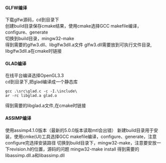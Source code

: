 #### GLFW编译
下载glfw源码，cd到目录下<br>
创建build目录保存cmake结果，使用cmake选择GCC makefile编译，configure、generate <br>
切换到build目录，mingw32-make <br>
得到需要的glfw3.dll、libglfw3dll.a文件
glfw3.dll需要放到可执行文件目录, libglfw3dll.a在cmake时链接


#### GLAD编译
在线平台编译选择OpenGL3.3 <br>
cd到目录下,把glad编译成一个静态库
```
gcc .\src\glad.c -c -I.\include\
ar -rc libglad.a glad.o
```
得到需要的libglad.a文件,在cmake时链接

#### ASSIMP编译
使用assimp4.1.0版本（最新的5.0.0版本读取mtl会出错）
新建build目录用于安装，使用cmke(UI)工具选择GCC makefile编译，configure、generate，注意configure完选择安装路径
切换到build目录下，mingw32-make，注意要安放一下revision.h的位置，源码的问题
mingw32-make install
得到需要的libassimp.dll.a和libassimp.dll